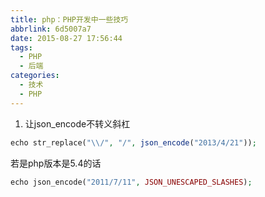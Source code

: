 ```yaml
---
title: php：PHP开发中一些技巧
abbrlink: 6d5007a7
date: 2015-08-27 17:56:44
tags:
  - PHP
  - 后端
categories:
  - 技术
  - PHP
---
```

1. 让json_encode不转义斜杠

``` php
echo str_replace("\\/", "/", json_encode("2013/4/21"));
```
若是php版本是5.4的话
``` php
echo json_encode("2011/7/11", JSON_UNESCAPED_SLASHES);
```